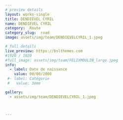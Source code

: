 ```yaml
---
# preview details
layout: works-single
title: DENDIEVEL CYRIL
name: DENDIEVEL CYRIL
category:  Route
category_slug:  road
image: assets/img/team/DENDIEVELCYRIL_1.jpeg

# full details
live_preview: https://bslthemes.com
#1920 / 1020
#full_image: assets/img/team/FELIXMOULIN_large.jpeg
info:
  - label: Date de naissance
    value: 00/00/2000
 #- label: Catégorie 
 #   value: 3ème

gallery:
  - assets/img/team/DENDIEVELCYRIL_1.jpeg



---
```

